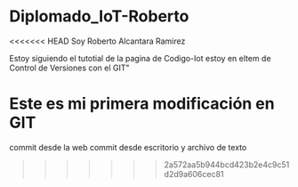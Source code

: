 # Diplomado_IoT-Roberto
<<<<<<< HEAD
Soy Roberto Alcantara Ramirez

Estoy siguiendo el tutotial de la pagina de Codigo-Iot estoy en eltem de Control de Versiones con el GIT"

Este es mi primera modificación en GIT
=======
commit desde la web
commit desde escritorio y archivo de texto
>>>>>>> 2a572aa5b944bcd423b2e4c9c51d2d9a606cec81
